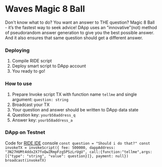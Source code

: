 # Waves Magic 8 Ball

Don't know what to do?
You want an answer to THE question?
Magic 8 Ball - it’s the fastest way to seek advice!
DApp uses an "innovative"(not) method of pseudorandom answer generation to give you the best possible answer.
And it also ensures that same question should get a different answer.

### Deploying

1. Compile RIDE script
2. Deploy smart script to DApp account
3. You ready to go!

### How to use

1. Prepare Invoke script TX with function name `tellme` and single argument: `question: string`
2. Broadcast your TX
3. Your question and answer should be written to DApp data state
4. Question key: `yourb58address_q`
5. Answer key: `yourb58address_a`

### DApp on Testnet

Code for [RIDE IDE](https://ide.wavesplatform.com/) console
`
const question = "Should i do that?"
const invokeTX = invokeScript({ fee: 500000, dappAddress: "3N27HUMt4ddx2X7foQwZRmpFzg5PSzLrUgU", call:{function:"tellme",args:[{"type": "string", "value": question}]}, payment: null})
broadcast(invokeTX)
`